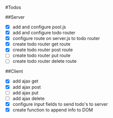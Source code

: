 #Todos

##Server
- [X] add and configure pool.js
- [X] add and configure todo router
- [X] configure route on server.js to todo router
- [X] create todo router get route
- [X] create todo router post route
- [ ] create todo router put route
- [ ] create todo router delete route

##Client
- [X] add ajax get
- [X] add ajax post
- [ ] add ajax put
- [ ] add ajax delete
- [X] configure input fields to send todo's to server
- [X] create function to append info to DOM
